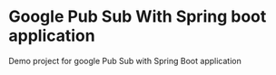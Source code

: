 # Google Pub Sub With Spring boot application
Demo project for google Pub Sub with Spring Boot application
